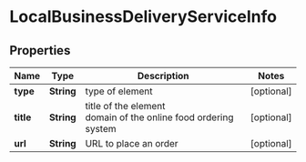 # LocalBusinessDeliveryServiceInfo


## Properties

| Name | Type | Description | Notes |
|------------ | ------------- | ------------- | -------------|
**type** | **String** | type of element |[optional]|
**title** | **String** | title of the element<br>domain of the online food ordering system |[optional]|
**url** | **String** | URL to place an order |[optional]|